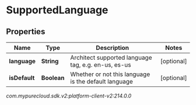 # SupportedLanguage


## Properties

| Name | Type | Description | Notes |
| ------------ | ------------- | ------------- | ------------- |
| **language** | **String** | Architect supported language tag, e.g. en-us, es-us |  [optional] |
| **isDefault** | **Boolean** | Whether or not this language is the default language |  [optional] |




_com.mypurecloud.sdk.v2:platform-client-v2:214.0.0_
